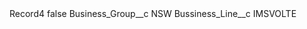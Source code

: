 <?xml version="1.0" encoding="UTF-8"?>
<CustomMetadata xmlns="http://soap.sforce.com/2006/04/metadata" xmlns:xsi="http://www.w3.org/2001/XMLSchema-instance" xmlns:xsd="http://www.w3.org/2001/XMLSchema">
    <label>Record4</label>
    <protected>false</protected>
    <values>
        <field>Business_Group__c</field>
        <value xsi:type="xsd:string">NSW</value>
    </values>
    <values>
        <field>Bussiness_Line__c</field>
        <value xsi:type="xsd:string">IMSVOLTE</value>
    </values>
</CustomMetadata>
